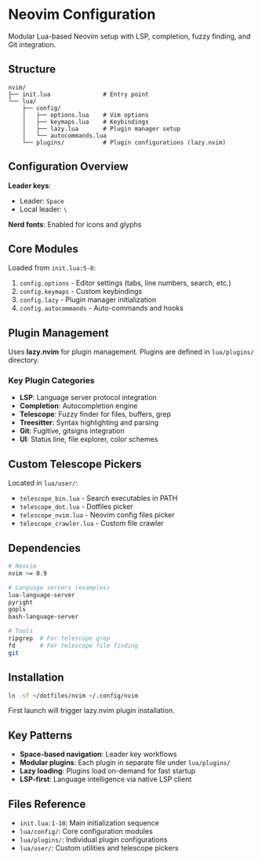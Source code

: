 # Neovim Configuration

Modular Lua-based Neovim setup with LSP, completion, fuzzy finding, and Git integration.

## Structure

```
nvim/
├── init.lua               # Entry point
└── lua/
    ├── config/
    │   ├── options.lua    # Vim options
    │   ├── keymaps.lua    # Keybindings
    │   ├── lazy.lua       # Plugin manager setup
    │   └── autocommands.lua
    └── plugins/           # Plugin configurations (lazy.nvim)
```

## Configuration Overview

**Leader keys**:
- Leader: `Space`
- Local leader: `\`

**Nerd fonts**: Enabled for icons and glyphs

## Core Modules

Loaded from `init.lua:5-8`:

1. `config.options` - Editor settings (tabs, line numbers, search, etc.)
2. `config.keymaps` - Custom keybindings
3. `config.lazy` - Plugin manager initialization
4. `config.autocommands` - Auto-commands and hooks

## Plugin Management

Uses **lazy.nvim** for plugin management. Plugins are defined in `lua/plugins/` directory.

### Key Plugin Categories

- **LSP**: Language server protocol integration
- **Completion**: Autocompletion engine
- **Telescope**: Fuzzy finder for files, buffers, grep
- **Treesitter**: Syntax highlighting and parsing
- **Git**: Fugitive, gitsigns integration
- **UI**: Status line, file explorer, color schemes

## Custom Telescope Pickers

Located in `lua/user/`:

- `telescope_bin.lua` - Search executables in PATH
- `telescope_dot.lua` - Dotfiles picker
- `telescope_nvim.lua` - Neovim config files picker
- `telescope_crawler.lua` - Custom file crawler

## Dependencies

```bash
# Neovim
nvim >= 0.9

# Language servers (examples)
lua-language-server
pyright
gopls
bash-language-server

# Tools
ripgrep  # For telescope grep
fd       # For telescope file finding
git
```

## Installation

```bash
ln -sf ~/dotfiles/nvim ~/.config/nvim
```

First launch will trigger lazy.nvim plugin installation.

## Key Patterns

- **Space-based navigation**: Leader key workflows
- **Modular plugins**: Each plugin in separate file under `lua/plugins/`
- **Lazy loading**: Plugins load on-demand for fast startup
- **LSP-first**: Language intelligence via native LSP client

## Files Reference

- `init.lua:1-10`: Main initialization sequence
- `lua/config/`: Core configuration modules
- `lua/plugins/`: Individual plugin configurations
- `lua/user/`: Custom utilities and telescope pickers
